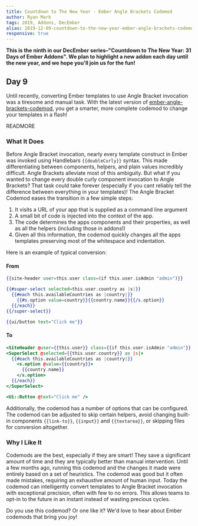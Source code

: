```yaml
---
title: Countdown to The New Year - Ember Angle Brackets Codemod
author: Ryan Mark
tags: 2019, Addons, DecEmber
alias: 2019-12-09-countdown-to-the-new-year-ember-angle-brackets-codemod.md
responsive: true
---
```


**This is the ninth in our DecEmber series–"Countdown to The New Year: 31 Days of Ember Addons". We plan to highlight a new addon each day until the new year, and we hope you'll join us for the fun!**

## Day 9

Until recently, converting Ember templates to use Angle Bracket invocation was a tiresome and manual task. With the latest version of [ember-angle-brackets-codemod](https://www.emberobserver.com/addons/ember-angle-brackets-codemod), you get a smarter, more complete codemod to change your templates in a flash!

READMORE

### What It Does

Before Angle Bracket invocation, nearly every template construct in Ember was invoked using Handlebars `{{doubleCurly}}` syntax. This made differentiating between components, helpers, and plain values incredibly difficult.  Angle Brackets alleviate most of this ambiguity.  But what if you wanted to change every double curly component invocation to Angle Brackets?  That task could take forever (especially if you cant reliably tell the difference between everything in your templates)!  The Angle Bracket Codemod eases the transition in a few simple steps:

1. It visits a URL of your app that is supplied as a command line argument
2. A small bit of code is injected into the context of the app.
3. The code determines the apps components and their properties, as well as all the helpers (including those in addons!)
4. Given all this information, the codemod quickly changes all the apps templates preserving most of the whitespace and indentation.

Here is an example of typical conversion:

#### From

```hbs
{{site-header user=this.user class=(if this.user.isAdmin "admin")}}

{{#super-select selected=this.user.country as |s|}}
  {{#each this.availableCountries as |country|}}
    {{#s.option value=country}}{{country.name}}{{/s.option}}
  {{/each}}
{{/super-select}}

{{ui/button text="Click me"}}
```

#### To

```hbs
<SiteHeader @user={{this.user}} class={{if this.user.isAdmin "admin"}} />
<SuperSelect @selected={{this.user.country}} as |s|>
  {{#each this.availableCountries as |country|}}
    <s.option @value={{country}}>
      {{country.name}}
    </s.option>
  {{/each}}
</SuperSelect>

<Ui::Button @text="Click me" />
```

Additionally, the codemod has a number of options that can be configured. The codemod can be adjusted to skip certain helpers, avoid changing built-in components `{{link-to}}`, `{{input}}` and `{{textarea}}`, or skipping files for conversion altogether.

### Why I Like It

Codemods are the best, especially if they are smart! They save a significant amount of time and they are typically better than manual intervention. Until a few months ago, running this codemod and the changes it made were entirely based on a set of heuristics. The codemod was good but it often made mistakes, requiring an exhaustive amount of human input.  Today the codemod can intelligently convert templates to Angle Bracket invocation with exceptional precision, often with few to no errors.  This allows teams to opt-in to the future in an instant instead of wasting precious cycles.

Do you use this codemod? Or one like it? We'd love to hear about Ember codemods that bring you joy!
